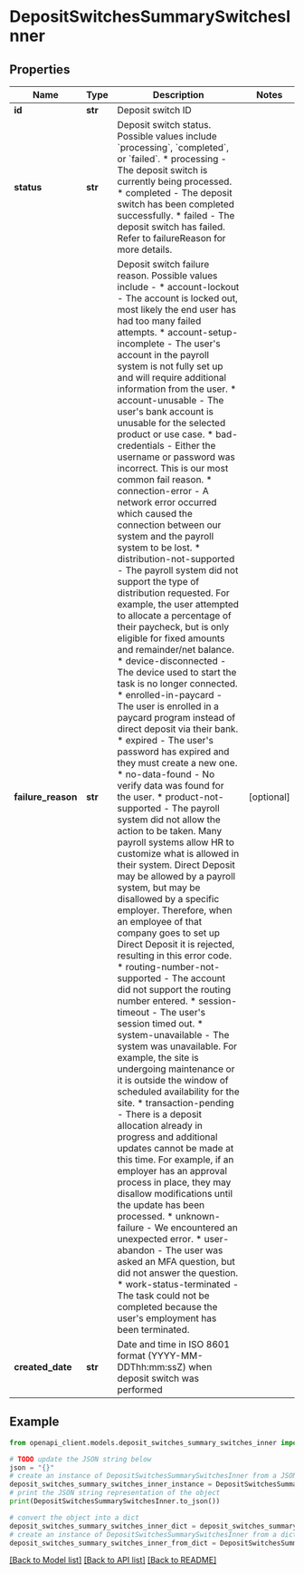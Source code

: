 # DepositSwitchesSummarySwitchesInner


## Properties

Name | Type | Description | Notes
------------ | ------------- | ------------- | -------------
**id** | **str** | Deposit switch ID | 
**status** | **str** | Deposit switch status. Possible values include &#x60;processing&#x60;, &#x60;completed&#x60;, or &#x60;failed&#x60;.  * processing - The deposit switch is currently being processed. * completed - The deposit switch has been completed successfully. * failed - The deposit switch has failed. Refer to failureReason for more details.  | 
**failure_reason** | **str** | Deposit switch failure reason. Possible values include - * account-lockout - The account is locked out, most likely the end user has had too many failed attempts. * account-setup-incomplete - The user&#39;s account in the payroll system is not fully set up and will require additional information from the user. * account-unusable - The user&#39;s bank account is unusable for the selected product or use case. * bad-credentials - Either the username or password was incorrect. This is our most common fail reason. * connection-error - A network error occurred which caused the connection between our system and the payroll system to be lost. * distribution-not-supported - The payroll system did not support the type of distribution requested. For example, the user attempted to allocate a percentage of their paycheck, but is only eligible for fixed amounts and remainder/net balance. * device-disconnected - The device used to start the task is no longer connected. * enrolled-in-paycard - The user is enrolled in a paycard program instead of direct deposit via their bank. * expired - The user&#39;s password has expired and they must create a new one. * no-data-found - No verify data was found for the user. * product-not-supported - The payroll system did not allow the action to be taken. Many payroll systems allow HR to customize what is allowed in their system. Direct Deposit may be allowed by a payroll system, but may be disallowed by a specific employer. Therefore, when an employee of that company goes to set up Direct Deposit it is rejected, resulting in this error code. * routing-number-not-supported - The account did not support the routing number entered. * session-timeout - The user&#39;s session timed out. * system-unavailable - The system was unavailable. For example, the site is undergoing maintenance or it is outside the window of scheduled availability for the site. * transaction-pending - There is a deposit allocation already in progress and additional updates cannot be made at this time. For example, if an employer has an approval process in place, they may disallow modifications until the update has been processed. * unknown-failure - We encountered an unexpected error. * user-abandon - The user was asked an MFA question, but did not answer the question. * work-status-terminated - The task could not be completed because the user&#39;s employment has been terminated.  | [optional] 
**created_date** | **str** | Date and time in ISO 8601 format (YYYY-MM-DDThh:mm:ssZ) when deposit switch was performed | 

## Example

```python
from openapi_client.models.deposit_switches_summary_switches_inner import DepositSwitchesSummarySwitchesInner

# TODO update the JSON string below
json = "{}"
# create an instance of DepositSwitchesSummarySwitchesInner from a JSON string
deposit_switches_summary_switches_inner_instance = DepositSwitchesSummarySwitchesInner.from_json(json)
# print the JSON string representation of the object
print(DepositSwitchesSummarySwitchesInner.to_json())

# convert the object into a dict
deposit_switches_summary_switches_inner_dict = deposit_switches_summary_switches_inner_instance.to_dict()
# create an instance of DepositSwitchesSummarySwitchesInner from a dict
deposit_switches_summary_switches_inner_from_dict = DepositSwitchesSummarySwitchesInner.from_dict(deposit_switches_summary_switches_inner_dict)
```
[[Back to Model list]](../README.md#documentation-for-models) [[Back to API list]](../README.md#documentation-for-api-endpoints) [[Back to README]](../README.md)


